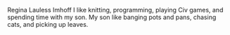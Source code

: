 Regina Lauless Imhoff
I like knitting, programming, playing Civ games, and spending time with my son.
My son like banging pots and pans, chasing cats, and picking up leaves.
